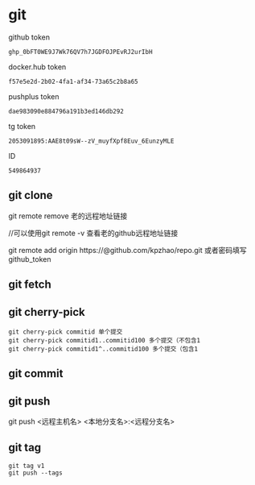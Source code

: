 # git
github token
```
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
```
docker.hub token
```
f57e5e2d-2b02-4fa1-af34-73a65c2b8a65
```
pushplus token
```
dae983090e884796a191b3ed146db292
```
tg token
```
2053091895:AAE8t09sW--zV_muyfXpf8Euv_6EunzyMLE
```
ID
```
549864937
```
## git clone
git remote remove 老的远程地址链接

//可以使用git remote -v 查看老的github远程地址链接

git remote add origin https://<token>@github.com/kpzhao/repo.git
或者密码填写github_token
## git fetch
## git cherry-pick
```
git cherry-pick commitid 单个提交  
git cherry-pick commitid1..commitid100 多个提交（不包含1  
git cherry-pick commitid1^..commitid100 多个提交（包含1  
```
## git commit
## git push
git push <远程主机名> <本地分支名>:<远程分支名> 
## git tag
```
git tag v1
git push --tags
```


